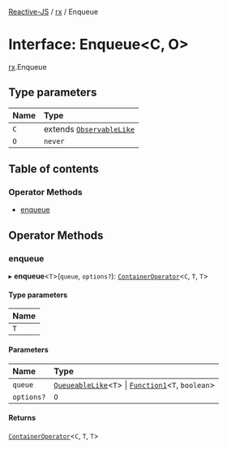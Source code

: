 [Reactive-JS](../README.md) / [rx](../modules/rx.md) / Enqueue

# Interface: Enqueue<C, O\>

[rx](../modules/rx.md).Enqueue

## Type parameters

| Name | Type |
| :------ | :------ |
| `C` | extends [`ObservableLike`](rx.ObservableLike.md) |
| `O` | `never` |

## Table of contents

### Operator Methods

- [enqueue](rx.Enqueue.md#enqueue)

## Operator Methods

### enqueue

▸ **enqueue**<`T`\>(`queue`, `options?`): [`ContainerOperator`](../modules/containers.md#containeroperator)<`C`, `T`, `T`\>

#### Type parameters

| Name |
| :------ |
| `T` |

#### Parameters

| Name | Type |
| :------ | :------ |
| `queue` | [`QueueableLike`](util.QueueableLike.md)<`T`\> \| [`Function1`](../modules/functions.md#function1)<`T`, `boolean`\> |
| `options?` | `O` |

#### Returns

[`ContainerOperator`](../modules/containers.md#containeroperator)<`C`, `T`, `T`\>
